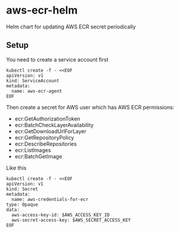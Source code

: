 # aws-ecr-helm
Helm chart for updating AWS ECR secret periodically

## Setup

You need to create a service account first

```shell
kubectl create -f - <<EOF
apiVersion: v1
kind: ServiceAccount
metadata:
  name: aws-ecr-agent
EOF
```

Then create a secret for AWS user which has AWS ECR permissions:

 - ecr:GetAuthorizationToken
 - ecr:BatchCheckLayerAvailability
 - ecr:GetDownloadUrlForLayer
 - ecr:GetRepositoryPolicy
 - ecr:DescribeRepositories
 - ecr:ListImages
 - ecr:BatchGetImage

Like this

```shell
kubectl create -f - <<EOF
apiVersion: v1
kind: Secret
metadata:
  name: aws-credentials-for-ecr
type: Opaque
data:
  aws-access-key-id: $AWS_ACCESS_KEY_ID
  aws-secret-access-key: $AWS_SECRET_ACCESS_KEY
EOF
```
